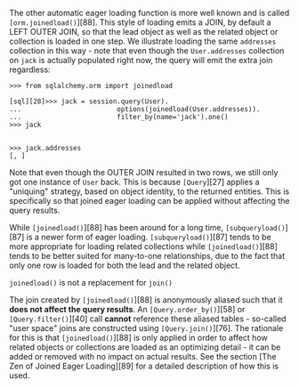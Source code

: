 The other automatic eager loading function is more well known and is called `[orm.joinedload()`][88]. This style of loading emits a JOIN, by default a LEFT OUTER JOIN, so that the lead object as well as the related object or collection is loaded in one step. We illustrate loading the same `addresses` collection in this way - note that even though the `User.addresses` collection on `jack` is actually populated right now, the query will emit the extra join regardless:
    
```    
>>> from sqlalchemy.orm import joinedload

[sql][28]>>> jack = session.query(User).
...                        options(joinedload(User.addresses)).
...                        filter_by(name='jack').one()
>>> jack


>>> jack.addresses
[, ]
```

Note that even though the OUTER JOIN resulted in two rows, we still only got one instance of `User` back. This is because `[Query`][27] applies a "uniquing" strategy, based on object identity, to the returned entities. This is specifically so that joined eager loading can be applied without affecting the query results.

While `[joinedload()`][88] has been around for a long time, `[subqueryload()`][87] is a newer form of eager loading. `[subqueryload()`][87] tends to be more appropriate for loading related collections while `[joinedload()`][88] tends to be better suited for many-to-one relationships, due to the fact that only one row is loaded for both the lead and the related object.

`joinedload()` is not a replacement for `join()`

The join created by `[joinedload()`][88] is anonymously aliased such that it **does not affect the query results**. An `[Query.order_by()`][58] or `[Query.filter()`][40] call **cannot** reference these aliased tables - so-called "user space" joins are constructed using `[Query.join()`][76]. The rationale for this is that `[joinedload()`][88] is only applied in order to affect how related objects or collections are loaded as an optimizing detail - it can be added or removed with no impact on actual results. See the section [The Zen of Joined Eager Loading][89] for a detailed description of how this is used.
